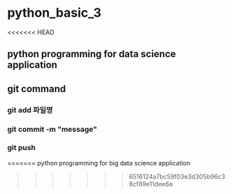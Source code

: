# python_basic_3
<<<<<<< HEAD
## python programming for data science application

## git command
### git add 파일명
### git commit -m "message"
### git push 


=======
python programming for big data science application
>>>>>>> 6516124a7bc59f03e3d305b96c38cf89e11dee6a
